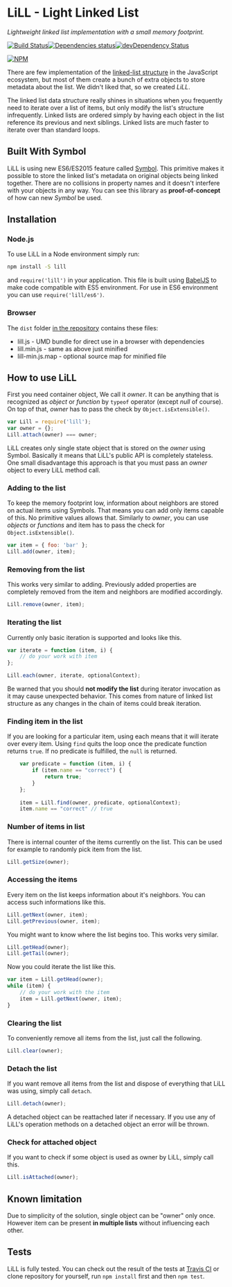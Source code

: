 # LiLL - Light Linked List

*Lightweight linked list implementation with a small memory footprint.*

[![Build Status](https://travis-ci.org/BlackDice/lill.svg)](https://travis-ci.org/BlackDice/lill)[![Dependencies status](https://david-dm.org/BlackDice/lill/status.svg)](https://david-dm.org/BlackDice/lill#info=dependencies)[![devDependency Status](https://david-dm.org/BlackDice/lill/dev-status.svg)](https://david-dm.org/BlackDice/lill#info=devDependencies)

[![NPM](https://nodei.co/npm/lill.png)](https://nodei.co/npm/lill/)

There are few implementation of the [linked-list structure](http://en.wikipedia.org/wiki/Linked_list) in the JavaScript ecosystem, but most of them create a bunch of extra objects to store metadata about the list. We didn't liked that, so we created *LiLL*.

The linked list data structure really shines in situations when you frequently need to iterate over a list of items, but only modify the list's structure infrequently. Linked lists are ordered simply by having each object in the list reference its previous and next siblings. Linked lists are much faster to iterate over than standard loops.

## Built With Symbol

LiLL is using new ES6/ES2015 feature called [Symbol](http://tc39wiki.calculist.org/es6/symbols/). This primitive makes it possible to store the linked list's metadata on original objects being linked together. There are no collisions in property names and it doesn't interfere with your objects in any way. You can see this library as **proof-of-concept** of how can new *Symbol* be used.

## Installation

### Node.js

To use LiLL in a Node environment simply run:

```bash
npm install -S lill
```

and `require('lill')` in your application. This file is built using [BabelJS](http://babeljs.io/) to make code compatible with ES5 environment. For use in ES6 environment you can use `require('lill/es6')`.

### Browser

The `dist` folder [in the repository](https://github.com/BlackDice/lill/tree/master/dist) contains these files:

 * lill.js - UMD bundle for direct use in a browser with dependencies
 * lill.min.js - same as above just minified
 * lill-min.js.map - optional source map for minified file

## How to use LiLL

First you need container object, We call it *owner*. It can be anything that is recognized as *object* or *function* by `typeof` operator (except *null* of course). On top of that, *owner* has to pass the check by `Object.isExtensible()`.

```js
var Lill = require('lill');
var owner = {};
Lill.attach(owner) === owner;
```

LiLL creates only single state object that is stored on the *owner* using Symbol. Basically it means that LiLL's public API is completely stateless. One small disadvantage this approach is that you must pass an *owner* object to every LiLL method call.

### Adding to the list

To keep the memory footprint low, information about neighbors are stored on actual items using Symbols. That means you can add only items capable of this. No primitive values allows that. Similarly to *owner*, you can use *objects* or *functions* and item has to pass the check for `Object.isExtensible()`.

```js
var item = { foo: 'bar' };
Lill.add(owner, item);
```
	
### Removing from the list

This works very similar to adding. Previously added properties are completely removed from the item and neighbors are modified accordingly.

```js
Lill.remove(owner, item);
```

### Iterating the list

Currently only basic iteration is supported and looks like this.

```js
var iterate = function (item, i) {
	// do your work with item
};

Lill.each(owner, iterate, optionalContext);
```

Be warned that you should **not modify the list** during iterator invocation as it may cause unexpected behavior. This comes from nature of linked list structure as any changes in the chain of items could break iteration.

### Finding item in the list ###

If you are looking for a particular item, using each means that it will iterate over every item. Using `find` quits the loop once the predicate function returns `true`. If no predicate is fulfilled, the `null` is returned.

```js
	var predicate = function (item, i) {
		if (item.name == "correct") {
			return true;
		}
	};
	
	item = Lill.find(owner, predicate, optionalContext);
	item.name == "correct" // true
```

### Number of items in list

There is internal counter of the items currently on the list. This can be used for example to randomly pick item from the list.

```js
Lill.getSize(owner);
```

### Accessing the items

Every item on the list keeps information about it's neighbors. You can access such informations like this.

```js
Lill.getNext(owner, item);
Lill.getPrevious(owner, item);
```

You might want to know where the list begins too. This works very similar.

```js
Lill.getHead(owner);
Lill.getTail(owner);
```

Now you could iterate the list like this.

```js
var item = Lill.getHead(owner);
while (item) {
	// do your work with the item
	item = Lill.getNext(owner, item);
}
```

### Clearing the list

To conveniently remove all items from the list, just call the following.

```js
Lill.clear(owner);
```

### Detach the list

If you want remove all items from the list and dispose of everything that LiLL was using, simply call `detach`.

```js
Lill.detach(owner);
```

A detached object can be reattached later if necessary. If you use any of LiLL's operation methods on a detached object an error will be thrown.

### Check for attached object

If you want to check if some object is used as owner by LiLL, simply call this.

```js
Lill.isAttached(owner);
```

## Known limitation

Due to simplicity of the solution, single object can be "owner" only once. However item can be present **in multiple lists** without influencing each other.

## Tests

LiLL is fully tested. You can check out the result of the tests at [Travis CI](https://travis-ci.org/BlackDice/lill) or clone repository for yourself, run `npm install` first and then `npm test`.
